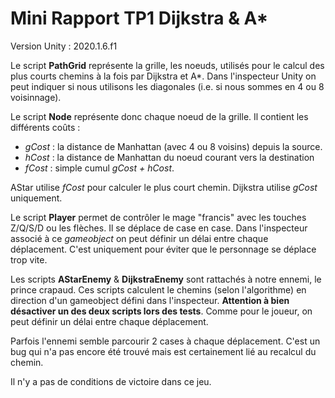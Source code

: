 # Mini Rapport TP1 Dijkstra & A*

Version Unity : 2020.1.6.f1 

Le script **PathGrid** représente la grille, les noeuds, utilisés pour le calcul des plus courts chemins à la fois par Dijkstra et A*. Dans l'inspecteur Unity on peut indiquer si nous utilisons les diagonales (i.e. si nous sommes en 4 ou 8 voisinnage).

Le script **Node** représente donc chaque noeud de la grille. Il contient les différents coûts :

- *gCost* : la distance de Manhattan (avec 4 ou 8 voisins) depuis la source.
- *hCost* : la distance de Manhattan du noeud courant vers la destination
- *fCost* : simple cumul *gCost + hCost*.

AStar utilise *fCost* pour calculer le plus court chemin. Dijkstra utilise *gCost* uniquement.

Le script **Player** permet de contrôler le mage "francis" avec les touches Z/Q/S/D ou les flèches. Il se déplace de case en case. Dans l'inspecteur associé à ce *gameobject* on peut définir un délai entre chaque déplacement. C'est uniquement pour éviter que le personnage se déplace trop vite.

Les scripts **AStarEnemy** & **DijkstraEnemy** sont rattachés à notre ennemi, le prince crapaud. Ces scripts calculent le chemins (selon l'algorithme) en direction d'un gameobject défini dans l'inspecteur. **Attention à bien désactiver un des deux scripts lors des tests**. Comme pour le joueur, on peut définir un délai entre chaque déplacement.

Parfois l'ennemi semble parcourir 2 cases à chaque déplacement. C'est un bug qui n'a pas encore été trouvé mais est certainement lié au recalcul du chemin.

Il n'y a pas de conditions de victoire dans ce jeu.